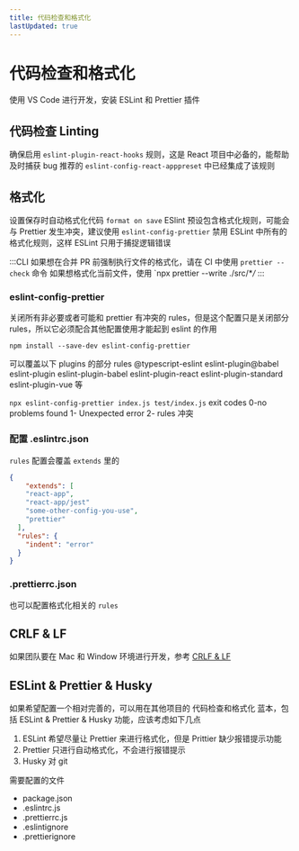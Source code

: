 ```yaml
---
title: 代码检查和格式化
lastUpdated: true
---
```


# 代码检查和格式化

使用 VS Code 进行开发，安装 ESLint 和 Prettier 插件

## 代码检查 Linting

确保启用 `eslint-plugin-react-hooks` 规则，这是 React 项目中必备的，能帮助及时捕获 bug
推荐的 `eslint-config-react-apppreset` 中已经集成了该规则

## 格式化

设置保存时自动格式化代码 `format on save`
ESlint 预设包含格式化规则，可能会与 Prettier 发生冲突，建议使用 `eslint-config-prettier` 禁用 ESLint 中所有的格式化规则，这样 ESLint 只用于捕捉逻辑错误

:::CLI
如果想在合并 PR 前强制执行文件的格式化，请在 CI 中使用 `prettier --check` 命令
如果想格式化当前文件，使用 `npx prettier --write ./src/\*_/_
:::

### eslint-config-prettier

关闭所有非必要或者可能和 prettier 有冲突的 rules，但是这个配置只是关闭部分 rules，所以它必须配合其他配置使用才能起到 eslint 的作用

`npm install --save-dev eslint-config-prettier`

可以覆盖以下 plugins 的部分 rules
@typescript-eslint
eslint-plugin@babel
eslint-plugin
eslint-plugin-babel
eslint-plugin-react
eslint-plugin-standard
eslint-plugin-vue 等

`npx eslint-config-prettier index.js test/index.js`
exit codes 0-no problems found 1- Unexpected error 2- rules 冲突

### 配置 .eslintrc.json

`rules` 配置会覆盖 `extends` 里的

```json
{
	"extends": [
    "react-app",
    "react-app/jest"
    "some-other-config-you-use",
    "prettier"
  ],
  "rules": {
  	"indent": "error"
  }
}
```

### .prettierrc.json

也可以配置格式化相关的 `rules`

## CRLF & LF

如果团队要在 Mac 和 Window 环境进行开发，参考 [CRLF & LF](/developer/others/lineFeed)

## ESLint & Prettier & Husky

如果希望配置一个相对完善的，可以用在其他项目的 代码检查和格式化 蓝本，包括 ESLint & Prettier & Husky 功能，应该考虑如下几点

1. ESLint 希望尽量让 Prettier 来进行格式化，但是 Prittier 缺少报错提示功能
2. Prettier 只进行自动格式化，不会进行报错提示
3. Husky 对 git

需要配置的文件

- package.json
- .eslintrc.js
- .prettierrc.js
- .eslintignore
- .prettierignore
